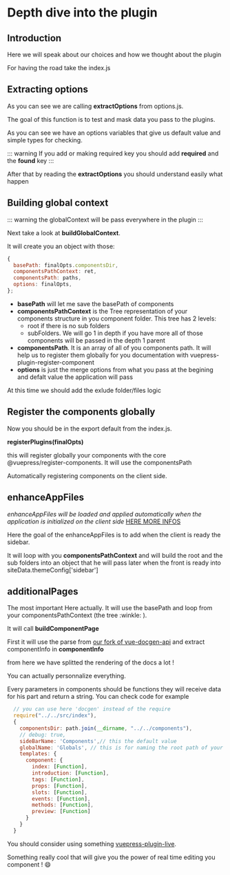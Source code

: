 # Depth dive into the plugin

## Introduction

Here we will speak about our choices and how we thought about the plugin

For having the road take the index.js

## Extracting options

As you can see we are calling **extractOptions** from options.js.

The goal of this function is to test and mask data you pass to the plugins.

As you can see we have an options variables that give us default value and simple types for checking.

::: warning
  If you add or making required key you should add **required** and the **found** key
:::

After that by reading the **extractOptions** you should understand easily what happen

## Building global context

::: warning
  the globalContext will be pass everywhere in the plugin
:::

Next take a look at **buildGlobalContext**.

It will create you an object with those:

``` jsx
{
  basePath: finalOpts.componentsDir,
  componentsPathContext: ret,
  componentsPath: paths,
  options: finalOpts,
};
```

- **basePath** will let me save the basePath of components
- **componentsPathContext** is the Tree representation of your components structure in you component folder. 
This tree has 2 levels:
  - root if there is no sub folders
  - subFolders. We will go 1 in depth if you have more all of those components will be passed in the depth 1 parent
- **componentsPath**. It is an array of all of you components path. It will help us to register them globally for you documentation with vuepress-plugin-register-component
- **options** is just the merge options from what you pass at the begining and defalt value the application will pass

At this time we should add the exlude folder/files logic

## Register the components globally

Now you should be in the export default from the index.js.

**registerPlugins(finalOpts)**

this will register globally your components with the core @vuepress/register-components. It will use the componentsPath

Automatically registering components on the client side.

## enhanceAppFiles

*enhanceAppFiles will be loaded and applied automatically when the application is initialized on the client side* [HERE MORE INFOS](https://v1.vuepress.vuejs.org/plugin/option-api.html#enhanceappfiles)

Here the goal of the enhanceAppFiles is to add when the client is ready the sidebar.

It will loop with you **componentsPathContext** and will build the root and the sub folders into an object that he will pass later when the front is ready into siteData.themeConfig['sidebar']

## additionalPages

The most important Here actually. It will use the basePath and loop from your componentsPathContext (the tree :winkle: ).

It will call **buildComponentPage**

First it will use the parse from [our fork of vue-docgen-api](https://github.com/vue-styleguidist/vue-styleguidist#readme) and extract componentInfo in **componentInfo**

from here we have splitted the rendering of the docs a lot !

You can actually personnalize everything.

Every parameters in components should be functions they will receive data for his part and return a string. You can check code for example

```jsx
  // you can use here 'docgen' instead of the require
  require("../../src/index"),
  {
    componentsDir: path.join(__dirname, "../../components"),
    // debug: true,
    sideBarName: 'Components',// this the default value
    globalName: 'Globals', // this is for naming the root path of your components
    templates: {
      component: { 
        index: [Function],
        introduction: [Function],
        tags: [Function],
        props: [Function],
        slots: [Function],
        events: [Function],
        methods: [Function],
        preview: [Function] 
      }
    }
  }

```

You should consider using something [vuepress-plugin-live](https://vuepress-live.surge.sh/). 

Something really cool that will give you the power of real time editing you component ! :smile: